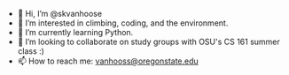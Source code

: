 - 👋 Hi, I’m @skvanhoose
- 👀 I’m interested in climbing, coding, and the environment.
- 🌱 I’m currently learning Python.
- 💞️ I’m looking to collaborate on study groups with OSU's CS 161 summer class :)
- 📫 How to reach me: vanhooss@oregonstate.edu

<!---
skvanhoose/skvanhoose is a ✨ special ✨ repository because its `README.md` (this file) appears on your GitHub profile.
You can click the Preview link to take a look at your changes.
--->
